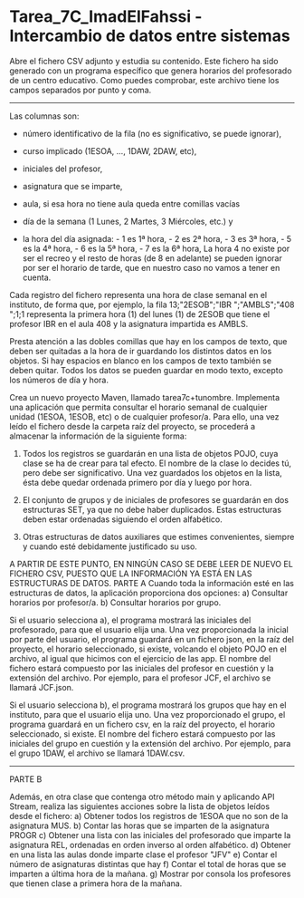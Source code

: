 # Tarea_7C_ImadElFahssi - Intercambio de datos entre sistemas
Abre el fichero CSV adjunto y estudia su contenido. Este fichero ha sido generado con un programa específico que genera horarios del profesorado de un centro educativo. Como puedes comprobar, este archivo tiene los campos separados por punto y coma.
<hr>
Las columnas son:

 - número identificativo de la fila (no es significativo, se puede ignorar),

 - curso implicado (1ESOA, ..., 1DAW, 2DAW, etc),

 - iniciales del profesor,

 - asignatura que se imparte,

 - aula, si esa hora no tiene aula queda entre comillas vacías

 - día de la semana (1 Lunes, 2 Martes, 3 Miércoles, etc.) y

 - la hora del día asignada:
        - 1 es 1ª hora, 
        - 2 es 2ª hora, 
        - 3 es 3ª hora, 
        - 5 es la 4ª hora,
        - 6 es la 5ª hora,
        - 7 es la 6ª hora,
La hora 4 no existe por ser el recreo y el resto de horas (de 8 en adelante) se pueden ignorar por ser el horario de tarde, que en nuestro caso no vamos a tener en cuenta.

Cada registro del fichero representa una hora de clase semanal en el instituto, de forma que, por ejemplo, la fila
13;"2ESOB";"IBR ";"AMBLS";"408 ";1;1 representa la primera hora (1) del lunes (1) de 2ESOB que tiene el profesor IBR en el aula 408 y la asignatura impartida es AMBLS.

Presta atención a las dobles comillas que hay en los campos de texto, que deben ser quitadas a la hora de ir guardando los distintos datos en los objetos. Si hay espacios en blanco en los campos de texto también se deben quitar. Todos los datos se pueden guardar en modo texto, excepto los números de día y hora. 

Crea un nuevo proyecto Maven, llamado tarea7c+tunombre. Implementa una aplicación que permita consultar el horario semanal de cualquier unidad (1ESOA, 1ESOB, etc) o de cualquier profesor/a. Para ello, una vez leído el fichero desde la carpeta raíz del proyecto, se procederá a almacenar la información de la siguiente forma:
1. Todos los registros se guardarán en una lista de objetos POJO, cuya clase se ha de crear para tal efecto. El nombre de la clase lo decides tú, pero debe ser significativo. Una vez guardados los objetos en la lista, ésta debe quedar ordenada primero por día y luego por hora.

2. El conjunto de grupos y de iniciales de profesores se guardarán en dos estructuras SET, ya que no debe haber duplicados. Estas estructuras deben estar ordenadas siguiendo el orden alfabético. 
3. Otras estructuras de datos auxiliares que estimes convenientes, siempre y cuando esté debidamente justificado su uso.


A PARTIR DE ESTE PUNTO, EN NINGÚN CASO SE DEBE LEER DE NUEVO EL FICHERO CSV, PUESTO QUE LA INFORMACIÓN YA ESTÁ EN LAS ESTRUCTURAS DE DATOS.
PARTE A
Cuando toda la información esté en las estructuras de datos, la aplicación proporciona dos opciones:
a) Consultar horarios por profesor/a.
b) Consultar horarios por grupo.


Si el usuario selecciona a), el programa mostrará las iniciales del profesorado, para que el usuario elija una. Una vez proporcionada la inicial por parte del usuario, el programa guardará en un fichero json, en la raíz del proyecto, el horario seleccionado, si existe, volcando el objeto POJO en el archivo, al igual que hicimos con el ejercicio de las app. El nombre del fichero estará compuesto por las iniciales del profesor en cuestión y la extensión del archivo. Por ejemplo, para el profesor JCF, el archivo se llamará JCF.json. 

Si el usuario selecciona b), el programa mostrará los grupos que hay en el instituto, para que el usuario elija uno. Una vez proporcionado el grupo, el programa guardará en un fichero csv, en la raíz del proyecto, el horario seleccionado, si existe. El nombre del fichero estará compuesto por las iniciales del grupo en cuestión y la extensión del archivo. Por ejemplo, para el grupo 1DAW, el archivo se llamará 1DAW.csv.
<hr>

PARTE B

Además, en otra clase que contenga otro método main y aplicando API Stream, realiza las siguientes acciones sobre la lista de objetos leídos desde el fichero:
a) Obtener todos los registros de 1ESOA que no son de la asignatura MUS.
b) Contar las horas que se imparten de la asignatura PROGR
c) Obtener una lista con las iniciales del profesorado que imparte la asignatura REL, ordenadas en orden inverso al orden alfabético.
d) Obtener en una lista las aulas donde imparte clase el profesor "JFV"
e) Contar el número de asignaturas distintas que hay
f) Contar el total de horas que se imparten a última hora de la mañana.
g) Mostrar por consola los profesores que tienen clase a primera hora de la mañana.
